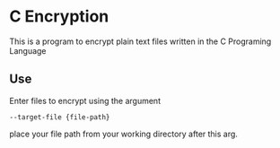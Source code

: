 # C Encryption

This is a program to encrypt plain text files written in the C Programing Language

## Use

Enter files to encrypt using the argument

    --target-file {file-path}

place your file path from your working directory after this arg.
